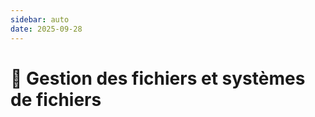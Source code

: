 ```yaml
---
sidebar: auto
date: 2025-09-28
---
```


# 📂 Gestion des fichiers et systèmes de fichiers
<ESDInfo />
